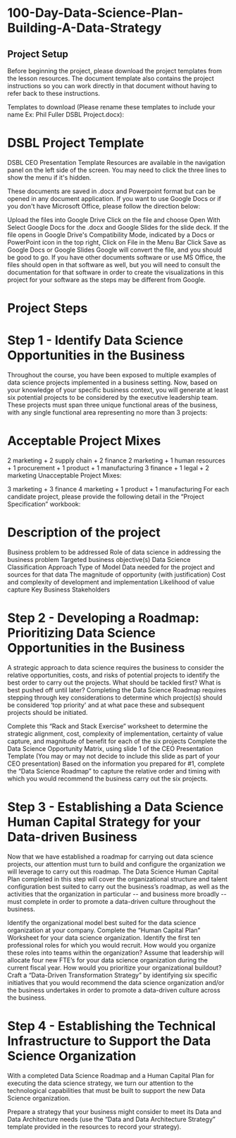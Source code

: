 # 100-Day-Data-Science-Plan-Building-A-Data-Strategy



## Project Setup
Before beginning the project, please download the project templates from the lesson resources. The document template also contains the project instructions so you can work directly in that document without having to refer back to these instructions.

Templates to download (Please rename these templates to include your name Ex: Phil Fuller DSBL Project.docx):

# DSBL Project Template
DSBL CEO Presentation Template
Resources are available in the navigation panel on the left side of the screen. You may need to click the three lines to show the menu if it's hidden.

These documents are saved in .docx and Powerpoint format but can be opened in any document application. If you want to use Google Docs or if you don't have Microsoft Office, please follow the direction below:

Upload the files into Google Drive
Click on the file and choose Open With
Select Google Docs for the .docx and Google Slides for the slide deck.
If the file opens in Google Drive's Compatibility Mode, indicated by a Docs or PowerPoint icon in the top right,
Click on File in the Menu Bar
Click Save as Google Docs or Google Slides
Google will convert the file, and you should be good to go.
If you have other documents software or use MS Office, the files should open in that software as well, but you will need to consult the documentation for that software in order to create the visualizations in this project for your software as the steps may be different from Google.

# Project Steps

# Step 1 - Identify Data Science Opportunities in the Business

Throughout the course, you have been exposed to multiple examples of data science projects implemented in a business setting. Now, based on your knowledge of your specific business context, you will generate at least six potential projects to be considered by the executive leadership team. These projects must span three unique functional areas of the business, with any single functional area representing no more than 3 projects:

# Acceptable Project Mixes

2 marketing + 2 supply chain + 2 finance
2 marketing + 1 human resources + 1 procurement + 1 product + 1 manufacturing
3 finance + 1 legal + 2 marketing
Unacceptable Project Mixes:

3 marketing + 3 finance
4 marketing + 1 product + 1 manufacturing
For each candidate project, please provide the following detail in the “Project Specification” workbook:

# Description of the project
Business problem to be addressed
Role of data science in addressing the business problem
Targeted business objective(s)
Data Science Classification
Approach
Type of Model
Data needed for the project and sources for that data
The magnitude of opportunity (with justification)
Cost and complexity of development and implementation
Likelihood of value capture
Key Business Stakeholders

# Step 2 - Developing a Roadmap: Prioritizing Data Science Opportunities in the Business

A strategic approach to data science requires the business to consider the relative opportunities, costs, and risks of potential projects to identify the best order to carry out the projects. What should be tackled first? What is best pushed off until later? Completing the Data Science Roadmap requires stepping through key considerations to determine which project(s) should be considered ‘top priority' and at what pace these and subsequent projects should be initiated.

Complete this “Rack and Stack Exercise” worksheet to determine the strategic alignment, cost, complexity of implementation, certainty of value capture, and magnitude of benefit for each of the six projects
Complete the Data Science Opportunity Matrix, using slide 1 of the CEO Presentation Template (You may or may not decide to include this slide as part of your CEO presentation)
Based on the information you prepared for #1, complete the “Data Science Roadmap” to capture the relative order and timing with which you would recommend the business carry out the six projects.

# Step 3 - Establishing a Data Science Human Capital Strategy for your Data-driven Business

Now that we have established a roadmap for carrying out data science projects, our attention must turn to build and configure the organization we will leverage to carry out this roadmap. The Data Science Human Capital Plan completed in this step will cover the organizational structure and talent configuration best suited to carry out the business’s roadmap, as well as the activities that the organization in particular -- and business more broadly -- must complete in order to promote a data-driven culture throughout the business.

Identify the organizational model best suited for the data science organization at your company.
Complete the “Human Capital Plan” Worksheet for your data science organization.
Identify the first ten professional roles for which you would recruit. How would you organize these roles into teams within the organization?
Assume that leadership will allocate four new FTE’s for your data science organization during the current fiscal year. How would you prioritize your organizational buildout?
Craft a “Data-Driven Transformation Strategy” by identifying six specific initiatives that you would recommend the data science organization and/or the business undertakes in order to promote a data-driven culture across the business.

# Step 4 - Establishing the Technical Infrastructure to Support the Data Science Organization

With a completed Data Science Roadmap and a Human Capital Plan for executing the data science strategy, we turn our attention to the technological capabilities that must be built to support the new Data Science organization.

Prepare a strategy that your business might consider to meet its Data and Data Architecture needs (use the “Data and Data Architecture Strategy” template provided in the resources to record your strategy).
